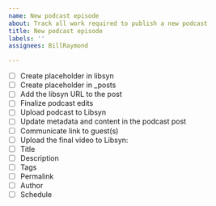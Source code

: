 ```yaml
---
name: New podcast episode
about: Track all work required to publish a new podcast
title: New podcast episode
labels: ''
assignees: BillRaymond

---
```


- [ ] Create placeholder in libsyn
- [ ] Create placeholder in _posts
- [ ] Add the libsyn URL to the post
- [ ] Finalize podcast edits
- [ ] Upload podcast to Libsyn
- [ ] Update metadata and content in the podcast post
- [ ] Communicate link to guest(s)
- [ ] Upload the final video to Libsyn:
- [ ] Title
- [ ] Description
- [ ] Tags
- [ ] Permalink
- [ ] Author
- [ ] Schedule
